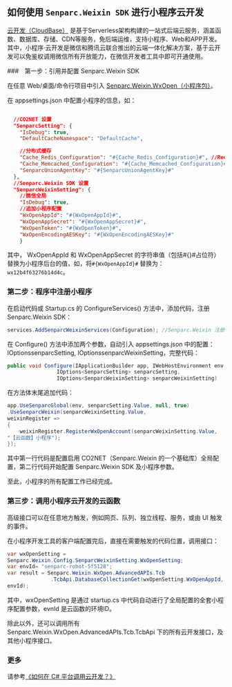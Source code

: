 ## 如何使用 `Senparc.Weixin SDK` 进行小程序云开发

[云开发（CloudBase）](https://tencentcloudbase.github.io/) 是基于Serverless架构构建的一站式后端云服务，涵盖函数、数据库、存储、CDN等服务，免后端运维，支持小程序、Web和APP开发。 其中，小程序·云开发是微信和腾讯云联合推出的云端一体化解决方案，基于云开发可以免鉴权调用微信所有开放能力，在微信开发者工具中即可开通使用。

###　第一步：引用并配置 Senparc.Weixin SDK

在任意 Web/桌面/命令行项目中引入 [Senparc.Weixin.WxOpen（小程序包）](https://www.nuget.org/packages/Senparc.Weixin.WxOpen)。

在 appsettings.json 中配置小程序的信息，如：

``` json

  //CO2NET 设置
  "SenparcSetting": {
    "IsDebug": true,
    "DefaultCacheNamespace": "DefaultCache",

    //分布式缓存
    "Cache_Redis_Configuration": "#{Cache_Redis_Configuration}#", //Redis配置
    "Cache_Memcached_Configuration": "#{Cache_Memcached_Configuration}#", //Memcached配置
    "SenparcUnionAgentKey": "#{SenparcUnionAgentKey}#"
  },
  //Senparc.Weixin SDK 设置
  "SenparcWeixinSetting": {
    //微信全局
    "IsDebug": true,
    //追加小程序配置
    "WxOpenAppId": "#{WxOpenAppId}#",
    "WxOpenAppSecret": "#{WxOpenAppSecret}#",
    "WxOpenToken": "#{WxOpenToken}#",
    "WxOpenEncodingAESKey": "#{WxOpenEncodingAESKey}#"
    }

```

其中， WxOpenAppId 和 WxOpenAppSecret 的字符串值（包括#{}#占位符）替换为小程序后台的值，如，将`#{WxOpenAppId}#` 替换为：`wx12b4f63276b14d4c`。

### 第二步：程序中注册小程序

在启动代码或 Startup.cs 的 ConfigureServices() 方法中，添加代码，注册 Senparc.Weixin SDK：

``` C#
services.AddSenparcWeixinServices(Configuration); //Senparc.Weixin 注册
```

在 Configure() 方法中添加两个参数，自动引入 appsettings.json 中的配置：IOptionssenparcSetting, IOptionssenparcWeixinSetting，完整代码：

``` C#
public void Configure(IApplicationBuilder app, IWebHostEnvironment env,
                IOptions<SenparcSetting> senparcSetting, 
                IOptions<SenparcWeixinSetting> senparcWeixinSetting)
```

在方法体末尾追加代码：
``` C#
app.UseSenparcGlobal(env, senparcSetting.Value, null, true)
.UseSenparcWeixin(senparcWeixinSetting.Value,
weixinRegister =>
{
    weixinRegister.RegisterWxOpenAccount(senparcWeixinSetting.Value,
"【云函数】小程序");
});
```

其中第一行代码是配置启用 CO2NET（Senparc.Weixin 的一个基础库）全局配置，第二行代码开始配置 Senparc.Weixin SDK 及小程序参数。

至此，小程序的所有配置工作已经完成。

### 第三步：调用小程序云开发的云函数

高级接口可以在任意地方触发，例如网页、队列、独立线程、服务，或由 UI 触发的事件。

在小程序开发工具的客户端配置完后，直接在需要触发的代码位置，调用接口：

``` C#
var wxOpenSetting =
Senparc.Weixin.Config.SenparcWeixinSetting.WxOpenSetting;
var envId= "senparc-robot-5f5128";
var result = Senparc.Weixin.WxOpen.AdvancedAPIs.Tcb
              .TcbApi.DatabaseCollectionGet(wxOpenSetting.WxOpenAppId,
envId);
```
其中，wxOpenSetting 是通过 startup.cs 中代码自动进行了全局配置的全套小程序配置参数，evnId 是云函数的环境ID。

除此以外，还可以调用所有 Senparc.Weixin.WxOpen.AdvancedAPIs.Tcb.TcbApi 下的所有云开发接口，及其他小程序接口。

### 更多

请参考[《如何在 C# 平台调用云开发？》](https://mp.weixin.qq.com/s/6dKkdxoyF4x3mZkBuDZjyg)